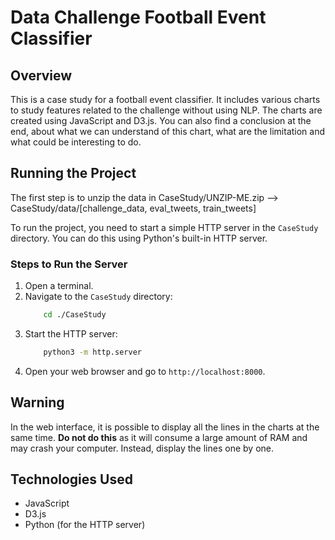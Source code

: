 # Data Challenge Football Event Classifier

## Overview
This is a case study for a football event classifier. It includes various charts to study features related to the challenge without using NLP. The charts are created using JavaScript and D3.js. You can also find a conclusion at the end, about what we can understand of this chart, what are the limitation and what could be interesting to do.

## Running the Project
The first step is to unzip the data in CaseStudy/UNZIP-ME.zip 
    --> CaseStudy/data/[challenge_data, eval_tweets, train_tweets]

To run the project, you need to start a simple HTTP server in the `CaseStudy` directory. You can do this using Python's built-in HTTP server.

### Steps to Run the Server
1. Open a terminal.
2. Navigate to the `CaseStudy` directory:
    ```sh
        cd ./CaseStudy
    ```
3. Start the HTTP server:
    ```sh
        python3 -m http.server
    ```
4. Open your web browser and go to `http://localhost:8000`.

## Warning
In the web interface, it is possible to display all the lines in the charts at the same time. **Do not do this** as it will consume a large amount of RAM and may crash your computer. Instead, display the lines one by one.

## Technologies Used
- JavaScript
- D3.js
- Python (for the HTTP server)